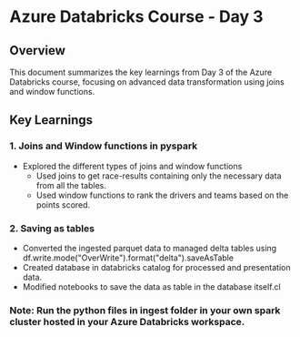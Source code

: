 # Azure Databricks Course - Day 3

## Overview
This document summarizes the key learnings from Day 3 of the Azure Databricks course, focusing on advanced data transformation using joins and window functions.

## Key Learnings

### 1. Joins and Window functions in pyspark
- Explored the different types of joins and window functions
    - Used joins to get race-results containing only the necessary data from all the tables.
    - Used window functions to rank the drivers and teams based on the points scored.

### 2. Saving as tables
- Converted the ingested parquet data to managed delta tables using df.write.mode("OverWrite").format("delta").saveAsTable
- Created database in databricks catalog for processed and presentation data.
- Modified notebooks to save the data as table in the database itself.cl

### Note: Run the python files in ingest folder in your own spark cluster hosted in your Azure Databricks workspace.
  